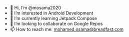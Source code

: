- 👋 Hi, I’m @mosama2020
- 👀 I’m interested in Android Development
- 🌱 I’m currently learning Jetpack Compose
- 💞️ I’m looking to collaborate on Google Repos
- 📫 How to reach me: mohamed.osama@breadfast.com

<!---
mosama2020/mosama2020 is a ✨ special ✨ repository because its `README.md` (this file) appears on your GitHub profile.
You can click the Preview link to take a look at your changes.
--->
